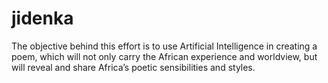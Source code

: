 # jidenka
The objective behind this effort is to use Artificial Intelligence in creating a poem, which will not only carry the African experience and worldview, but will reveal and share Africa’s poetic sensibilities and styles.
